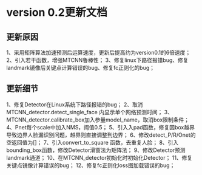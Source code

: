 # version 0.2更新文档


## 更新原因

1、采用矩阵算法加速预测后运算速度，更新后提高约为version0.1的6倍速度；
2、引入若干函数，增强MTCNN鲁棒性；
3、修复linux下路径报错bug、修复landmark镜像后关键点计算错误的bug、修复fc正则化的bug；


## 更新细节

1、修复Detector在Linux系统下路径报错的bug；
2、取消MTCNN_detector.detect_single_face 内显示单个网络预测时间；
3、MTCNN_detector.calibrate_box加入参量model_name，取消box限制条件；
4、Pnet每个scale中加入NMS，阈值0.5；
5、引入入pad函数，修复因box越界导致边界人脸漏识别问题，越界则直接调整到边界；
6、修改detect_P/R/Onet的空返回值为[]；
7、引入convert_to_square 函数，去重复人脸；
8、引入bounding_box函数，修改Detector滑窗法为矩阵法；
9、修改Detector预测landmark通道；
10、在MTCNN_detector初始化时初始化Detector；
11、修复关键点镜像计算错误的bug；
12、修复fc正则化loss图加载错误的bug；